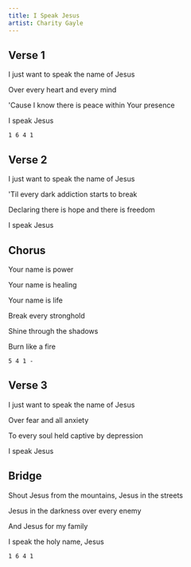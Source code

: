 ```yaml
---
title: I Speak Jesus
artist: Charity Gayle
---
```


## Verse 1

I just want to speak the name of Jesus

Over every heart and every mind

'Cause I know there is peace within Your presence

I speak Jesus

```
1 6 4 1
```

## Verse 2

I just want to speak the name of Jesus

'Til every dark addiction starts to break

Declaring there is hope and there is freedom

I speak Jesus

## Chorus

Your name is power

Your name is healing

Your name is life

Break every stronghold

Shine through the shadows

Burn like a fire

```
5 4 1 -
```

## Verse 3

I just want to speak the name of Jesus

Over fear and all anxiety

To every soul held captive by depression

I speak Jesus

## Bridge

Shout Jesus from the mountains, Jesus in the streets

Jesus in the darkness over every enemy

And Jesus for my family

I speak the holy name, Jesus

```
1 6 4 1
```
